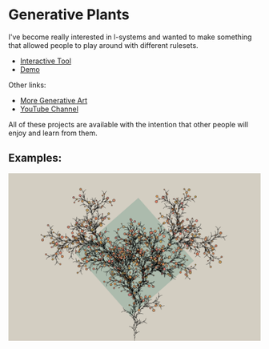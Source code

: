 # Generative Plants

I've become really interested in l-systems and wanted to make something that allowed people to play around with different rulesets.

- [Interactive Tool](https://www.erdavids.com/generative-plants/)
- [Demo](https://www.youtube.com/watch?v=1eNHrRe4Sqk)

Other links:
- [More Generative Art](https://github.com/erdavids/Generative-Art)
- [YouTube Channel](https://www.youtube.com/channel/UCUrmX3SvpPerq-KAfGBrgGQ)

All of these projects are available with the intention that other people will enjoy and learn from them. 

## Examples:

<p align="center"><img src="images/git.png"></p>

